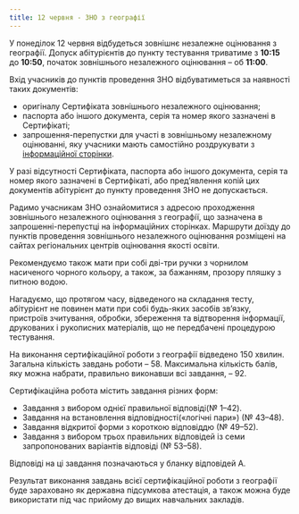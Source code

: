 ```yaml
---
title: 12 червня - ЗНО з географії
---
```


У понеділок 12 червня відбудеться зовнішнє незалежне оцінювання з географії. Допуск абітурієнтів до пункту тестування триватиме з **10:15** до **10:50**, початок зовнішнього незалежного оцінювання – об **11:00**.

Вхід учасників до пунктів проведення ЗНО відбуватиметься за наявності таких документів:

* оригіналу Сертифіката зовнішнього незалежного оцінювання;
* паспорта або іншого документа, серія та номер якого зазначені в Сертифікаті;
* запрошення-перепустки для участі в зовнішньому незалежному оцінюванні, яку учасники мають самостійно роздрукувати з [інформаційної сторінки](https://zno.testportal.com.ua/info/login).

У разі відсутності Сертифіката, паспорта або іншого документа, серія та номер якого зазначені в Сертифікаті, або пред’явлення копій цих документів абітурієнт до пункту проведення ЗНО не допускається.

Радимо учасникам ЗНО ознайомитися з адресою проходження зовнішнього незалежного оцінювання з географії, що зазначена в запрошенні-перепустці на інформаційних сторінках. Маршрути доїзду до пунктів проведення зовнішнього незалежного оцінювання розміщені на сайтах регіональних центрів оцінювання якості освіти.

Рекомендуємо також мати при собі дві-три ручки з чорнилом насиченого чорного кольору, а також, за бажанням, прозору пляшку з питною водою.

Нагадуємо, що протягом часу, відведеного на складання тесту, абітурієнт не повинен мати при собі будь-яких засобів зв’язку, пристроїв зчитування, обробки, збереження та відтворення інформації, друкованих і рукописних матеріалів, що не передбачені процедурою тестування.

На виконання сертифікаційної роботи з географії відведено 150 хвилин. Загальна кількість завдань роботи – 58. Максимальна кількість балів, яку можна набрати, правильно виконавши всі завдання, – 92.

Сертифікаційна робота містить завдання різних форм:

* Завдання з вибором однієї правильної відповіді(№ 1–42).
* Завдання на встановлення відповідності(«логічні пари») (№ 43–48).
* Завдання відкритої форми з короткою відповіддю (№ 49–52).
* Завдання з вибором трьох правильних відповідей із семи запропонованих варіантів відповіді (№ 53–58).

Відповіді на ці завдання позначаються у бланку відповідей А.

Результат виконання завдань всієї сертифікаційної роботи з географії буде зараховано як державна підсумкова атестація, а також можна буде використати під час прийому до вищих навчальних закладів.
